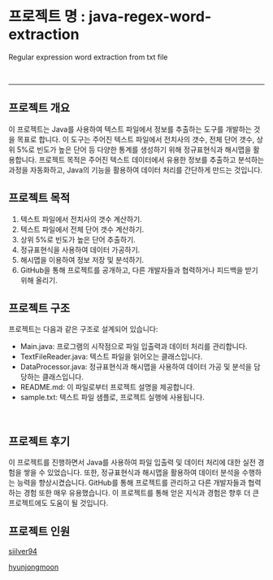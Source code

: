 # 프로젝트 명 : java-regex-word-extraction
Regular expression word extraction from txt file

<br/>

---

## 프로젝트 개요

이 프로젝트는 Java를 사용하여 텍스트 파일에서 정보를 추출하는 도구를 개발하는 것을 목표로 합니다. 이 도구는 주어진 텍스트 파일에서 전치사의 갯수, 전체 단어 갯수, 상위 5%로 빈도가 높은 단어 등 다양한 통계를 생성하기 위해 정규표현식과 해시맵을 활용합니다. 프로젝트 목적은 주어진 텍스트 데이터에서 유용한 정보를 추출하고 분석하는 과정을 자동화하고, Java의 기능을 활용하여 데이터 처리를 간단하게 만드는 것입니다.

## 프로젝트 목적

1. 텍스트 파일에서 전치사의 갯수 계산하기.
2. 텍스트 파일에서 전체 단어 갯수 계산하기.
3. 상위 5%로 빈도가 높은 단어 추출하기.
4. 정규표현식을 사용하여 데이터 가공하기.
5. 해시맵을 이용하여 정보 저장 및 분석하기.
6. GitHub을 통해 프로젝트를 공개하고, 다른 개발자들과 협력하거나 피드백을 받기 위해 올리기.

## 프로젝트 구조

프로젝트는 다음과 같은 구조로 설계되어 있습니다:

- Main.java: 프로그램의 시작점으로 파일 입출력과 데이터 처리를 관리합니다.
- TextFileReader.java: 텍스트 파일을 읽어오는 클래스입니다.
- DataProcessor.java: 정규표현식과 해시맵을 사용하여 데이터 가공 및 분석을 담당하는 클래스입니다.
- README.md: 이 파일로부터 프로젝트 설명을 제공합니다.
- sample.txt: 텍스트 파일 샘플로, 프로젝트 실행에 사용됩니다.

<br/>

## 프로젝트 후기

이 프로젝트를 진행하면서 Java를 사용하여 파일 입출력 및 데이터 처리에 대한 실전 경험을 쌓을 수 있었습니다. 또한, 정규표현식과 해시맵을 활용하여 데이터 분석을 수행하는 능력을 향상시켰습니다.
GitHub를 통해 프로젝트를 관리하고 다른 개발자들과 협력하는 경험 또한 매우 유용했습니다. 이 프로젝트를 통해 얻은 지식과 경험은 향후 더 큰 프로젝트에도 도움이 될 것입니다.

## 프로젝트 인원

[siilver94](https://github.com/siilver94)

[hyunjongmoon](https://github.com/hyunjongmoon)

